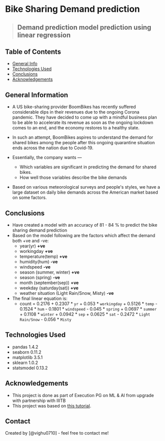 # Bike Sharing Demand prediction
> ## Demand prediction model prediction using linear regression


## Table of Contents
* [General Info](#general-information)
* [Technologies Used](#technologies-used)
* [Conclusions](#conclusions)
* [Acknowledgements](#acknowledgements)

## General Information
- A US bike-sharing provider BoomBikes has recently suffered considerable dips in their revenues due to the ongoing Corona pandemic. They have decided to come up with a mindful business plan to be able to accelerate its revenue as soon as the ongoing lockdown comes to an end, and the economy restores to a healthy state.

- In such an attempt, BoomBikes aspires to understand the demand for shared bikes among the people after this ongoing quarantine situation ends across the nation due to Covid-19. 

- Essentially, the company wants —

  - Which variables are significant in predicting the demand for shared bikes.
  - How well those variables describe the bike demands

- Based on various meteorological surveys and people's styles, we have a large dataset on daily bike demands across the American market based on some factors. 


<!-- You don't have to answer all the questions - just the ones relevant to your project. -->

## Conclusions
- Have created a model with an accuracy of 81 - 84 % to predict the bike sharing demand prediction
- Based on the model following are the factors which affect the demand both +ve and -ve:
  - year(yr) **+ve**
  - workingday **+ve**
  - temperature(temp) **+ve**
  - humidity(hum) **-ve**
  - windspeed **-ve**
  - season (summer, winter) **+ve**
  - season (spring) **-ve**
  - month (september(sep))  **+ve**
  - weekday (saturday(sat)) **+ve**
  - weather situation (Light Rain/Snow, Misty) **-ve**
- The final linear equation is:
  - count = 0.2176 + 0.2307 * `yr` + 0.053 * `workingday` + 0.5126 * `temp` - 0.1524 * `hum` - 0.1801 * `windspeed` - 0.045 * `spring` + 0.0697 * `summer` + 0.1108 * `winter` + 0.0942 * `sep` + 0.0625 * `sat` - 0.2472 * `Light Rain/Snow` - 0.056 * `Misty`


## Technologies Used
- pandas 1.4.2
- seaborn 0.11.2
- matplotlib 3.5.1
- sklearn 1.0.2
- statsmodel 0.13.2

<!-- As the libraries versions keep on changing, it is recommended to mention the version of library used in this project -->

## Acknowledgements
- This project is done as part of Execution PG on ML & AI from upgrade with partnership with IIITB
- This project was based on [this tutorial](https://github.com/ContentUpgrad/Linear-Regression/tree/main/Multiple%20Linear%20Regression%20in%20Python).


## Contact
Created by [@vighu0710] - feel free to contact me!


<!-- Optional -->
<!-- ## License -->
<!-- This project is open source and available under the [... License](). -->

<!-- You don't have to include all sections - just the one's relevant to your project -->
